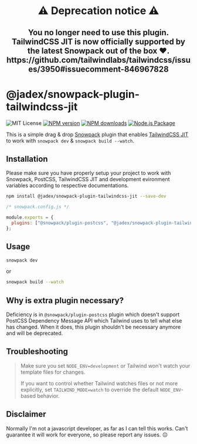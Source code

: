 <h1 align="center">⚠ Deprecation notice ⚠</h1>
<h2 align="center">
  You no longer need to use this plugin. TailwindCSS JIT is now officially supported by the latest Snowpack out of the box ♥.
  https://github.com/tailwindlabs/tailwindcss/issues/3950#issuecomment-846967828
</h2>

# @jadex/snowpack-plugin-tailwindcss-jit

![MIT License](https://img.shields.io/github/license/jadex/snowpack-plugin-tailwindcss-jit)
[![NPM version](https://img.shields.io/npm/v/@jadex/snowpack-plugin-tailwindcss-jit)](https://www.npmjs.com/package/@jadex/snowpack-plugin-tailwindcss-jit)
[![NPM downloads](https://img.shields.io/npm/dt/@jadex/snowpack-plugin-tailwindcss-jit)](https://www.npmjs.com/package/@jadex/snowpack-plugin-tailwindcss-jit)
[![Node.js Package](https://github.com/jadex/snowpack-plugin-tailwindcss-jit/actions/workflows/npm-publish.yml/badge.svg)](https://github.com/JadeX/snowpack-plugin-tailwindcss-jit/actions/workflows/npm-publish.yml)

This is a simple drag & drop [Snowpack](https://www.snowpack.dev/tutorials/quick-start) plugin that enables [TailwindCSS JIT](https://tailwindcss.com/docs/just-in-time-mode) to work with `snowpack dev` & `snowpack build --watch`.

## Installation

Please make sure you have properly setup your project to work with Snowpack, PostCSS, TailwindCSS JIT and development evironment variables according to respective documentations.

```bash
npm install @jadex/snowpack-plugin-tailwindcss-jit --save-dev
```



```js
/* snowpack.config.js */

module.exports = {
  plugins: ["@snowpack/plugin-postcss", "@jadex/snowpack-plugin-tailwindcss-jit"],
};
```

## Usage
```bash
snowpack dev
```
or
```bash
snowpack build --watch
```

## Why is extra plugin necessary?
Deficiency is in `@snowpack/plugin-postcss` plugin which doesn't support PostCSS Dependency Message API which Tailwind uses to tell what else has changed. When it does, this plugin shouldn't be necessary anymore and will be deprecated.

## Troubleshooting
>Make sure you set `NODE_ENV=development` or Tailwind won't watch your template files for changes.
>
>If you want to control whether Tailwind watches files or not more explicitly, set `TAILWIND_MODE=watch` to override the default `NODE_ENV`-based behavior.

## Disclaimer
Normally I'm not a javascript developer, as far as I can tell this works. Can't guarantee it will work for everyone, so please report any issues. 😐
